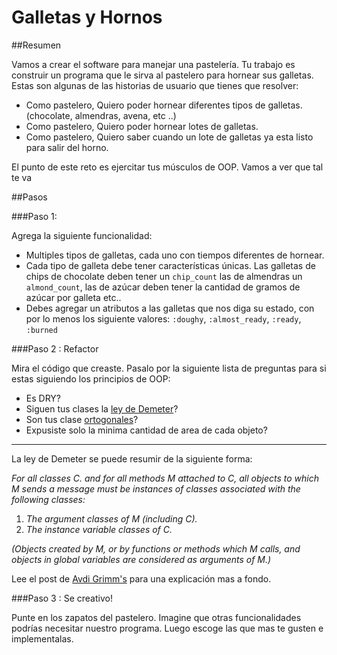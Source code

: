 # Galletas y Hornos

##Resumen

Vamos a crear el software para manejar una pastelería. Tu trabajo es construir un programa que le sirva al pastelero para hornear sus galletas. Estas son algunas de las historias de usuario que tienes que resolver:

- Como pastelero, Quiero poder hornear diferentes tipos de galletas. (chocolate, almendras, avena, etc ..)
- Como pastelero, Quiero poder hornear lotes de galletas.     
- Como pastelero, Quiero saber cuando un lote de galletas ya esta listo para salir del horno.

El punto de este reto es ejercitar tus músculos de OOP. Vamos a ver que tal te va  

##Pasos

###Paso 1:

Agrega la siguiente funcionalidad:   

- Multiples tipos de galletas, cada uno con tiempos diferentes de hornear.       
- Cada tipo de galleta debe tener características únicas. Las galletas de chips de chocolate deben tener un `chip_count` las de almendras un `almond_count`, las de azúcar deben tener la cantidad de gramos de azúcar por galleta etc..
- Debes agregar un atributos a las galletas que nos diga su estado, con por lo menos los siguiente valores: `:doughy`, `:almost_ready`, `:ready`, `:burned`

###Paso 2 : Refactor

Mira el código que creaste. Pasalo por la siguiente lista de preguntas para si estas siguiendo los principios de OOP:  

- Es DRY?        
- Siguen tus clases la [ley de Demeter](http://en.wikipedia.org/wiki/Law_of_Demeter)?
- Son tus clase [ortogonales](http://stackoverflow.com/a/1527430)?
- Expusiste solo la minima cantidad de area de cada objeto?

---

La ley de Demeter se puede resumir de la siguiente forma:

*For all classes C. and for all methods M attached to C, all objects to which M sends a message must be instances of classes associated with the following classes:*

1. *The argument classes of M (including C).*
2. *The instance variable classes of C.*

*(Objects created by M, or by functions or methods which M calls, and objects in global variables are considered as arguments of M.)*

Lee el post de [Avdi Grimm's](http://devblog.avdi.org/2011/07/05/demeter-its-not-just-a-good-idea-its-the-law/) para una explicación mas a fondo.

###Paso 3 : Se creativo!

Punte en los zapatos del pastelero. Imagine que otras funcionalidades podrías necesitar nuestro programa. Luego escoge las que mas te gusten e implementalas.
